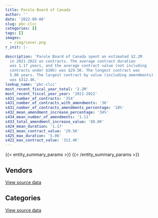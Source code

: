 ```yaml
---
title: Parole Board of Canada
author: ''
date: '2022-09-08'
slug: pbc-clcc
categories: []
tags: []
images:
  - /img/cover.png
r_init: |-
  
description: 'Parole Board of Canada spent an estimated $2.2M
  in 2021-2022 on contracts. The average contract duration
  was 1.17 years, and the average contract value (not including
  contracts under $10k) was $29.5K. The longest contract was
  5.06 years. The largest contract by value (including amendments)
  was $312.4K.'
lookup_name: 'pbc-clcc'
most_recent_fiscal_year_total: '2.2M'
most_recent_fiscal_year_year: '2021-2022'
s431_number_of_contracts: '354'
s431_number_of_contracts_with_amendments: '36'
s431_number_of_contracts_amendments_percentage: '10%'
s432_mean_amendment_increase_percentage: '34%'
s434_mean_number_of_amendments: '1.11'
s433_total_amendment_increase_value: '88.0K'
s424_mean_duration: '1.17'
s421_mean_contract_value: '29.5K'
s425_max_duration: '5.06'
s422_max_contract_value: '312.4K'
---
```


<script src="/rmarkdown-libs/htmlwidgets/htmlwidgets.js"></script>
<link href="/rmarkdown-libs/datatables-css/datatables-crosstalk.css" rel="stylesheet" />
<script src="/rmarkdown-libs/datatables-binding/datatables.js"></script>
<script src="/rmarkdown-libs/jquery/jquery-3.6.0.min.js"></script>
<link href="/rmarkdown-libs/dt-core-bootstrap/css/dataTables.bootstrap.min.css" rel="stylesheet" />
<link href="/rmarkdown-libs/dt-core-bootstrap/css/dataTables.bootstrap.extra.css" rel="stylesheet" />
<script src="/rmarkdown-libs/dt-core-bootstrap/js/jquery.dataTables.min.js"></script>
<script src="/rmarkdown-libs/dt-core-bootstrap/js/dataTables.bootstrap.min.js"></script>
<link href="/rmarkdown-libs/crosstalk/css/crosstalk.min.css" rel="stylesheet" />
<script src="/rmarkdown-libs/crosstalk/js/crosstalk.min.js"></script>
<script src="/rmarkdown-libs/htmlwidgets/htmlwidgets.js"></script>
<link href="/rmarkdown-libs/datatables-css/datatables-crosstalk.css" rel="stylesheet" />
<script src="/rmarkdown-libs/datatables-binding/datatables.js"></script>
<script src="/rmarkdown-libs/jquery/jquery-3.6.0.min.js"></script>
<link href="/rmarkdown-libs/dt-core-bootstrap/css/dataTables.bootstrap.min.css" rel="stylesheet" />
<link href="/rmarkdown-libs/dt-core-bootstrap/css/dataTables.bootstrap.extra.css" rel="stylesheet" />
<script src="/rmarkdown-libs/dt-core-bootstrap/js/jquery.dataTables.min.js"></script>
<script src="/rmarkdown-libs/dt-core-bootstrap/js/dataTables.bootstrap.min.js"></script>
<link href="/rmarkdown-libs/crosstalk/css/crosstalk.min.css" rel="stylesheet" />
<script src="/rmarkdown-libs/crosstalk/js/crosstalk.min.js"></script>

{{< entity_summary_params >}}
{{< /entity_summary_params >}}

## Vendors

<div id="htmlwidget-1" style="width:100%;height:auto;" class="datatables html-widget"></div>
<script type="application/json" data-for="htmlwidget-1">{"x":{"style":"bootstrap","filter":"none","vertical":false,"data":[["<a href=\"/vendors/advanced_business_interiors/\">Advanced Business Interiors<\/a>","<a href=\"/vendors/altis_human_resources/\">Altis Human Resources<\/a>","<a href=\"/vendors/ari_financial_services/\">ARI Financial Services<\/a>","<a href=\"/vendors/asokan_business_interiors/\">Asokan Business Interiors<\/a>","<a href=\"/vendors/avi_spl_canada/\">AVI SPL Canada<\/a>","<a href=\"/vendors/bell_canada/\">Bell Canada<\/a>","<a href=\"/vendors/canada_post/\">Canada Post<\/a>","<a href=\"/vendors/canadian_corps_of_commissionaires/\">Canadian Corps of Commissionaires<\/a>","<a href=\"/vendors/canon/\">Canon<\/a>","<a href=\"/vendors/cbci_telecom/\">CBCI Telecom<\/a>","<a href=\"/vendors/charron_human_resources/\">Charron Human Resources<\/a>","<a href=\"/vendors/dynabook_canada/\">Dynabook Canada<\/a>","<a href=\"/vendors/federal_express_canada/\">Federal Express Canada<\/a>","<a href=\"/vendors/fmc_professionals/\">FMC Professionals<\/a>","<a href=\"/vendors/ford_motor_company/\">Ford Motor Company<\/a>","<a href=\"/vendors/general_motors/\">General Motors<\/a>","<a href=\"/vendors/global_upholstery/\">Global Upholstery<\/a>","<a href=\"/vendors/goss_gilroy/\">Goss Gilroy<\/a>","<a href=\"/vendors/grand_toy/\">Grand Toy<\/a>","<a href=\"/vendors/graybridge_international_consulting/\">Graybridge International Consulting<\/a>","<a href=\"/vendors/haworth/\">Haworth<\/a>","<a href=\"/vendors/hypertec/\">Hypertec<\/a>","<a href=\"/vendors/iron_mountain/\">Iron Mountain<\/a>","<a href=\"/vendors/kia_canada/\">Kia Canada<\/a>","<a href=\"/vendors/language_research_development_group/\">Language Research Development Group<\/a>","<a href=\"/vendors/lumina_it/\">Lumina IT<\/a>","<a href=\"/vendors/nisha_techonologies/\">Nisha Techonologies<\/a>","<a href=\"/vendors/nissan_canada/\">Nissan Canada<\/a>","<a href=\"/vendors/northern_micro/\">Northern Micro<\/a>","<a href=\"/vendors/pitney_bowes/\">Pitney Bowes<\/a>","<a href=\"/vendors/purespirit_solutions/\">PureSpirIT Solutions<\/a>","<a href=\"/vendors/rhea/\">RHEA<\/a>","<a href=\"/vendors/sasktel/\">SaskTel<\/a>","<a href=\"/vendors/sharp_electronics/\">Sharp Electronics<\/a>","<a href=\"/vendors/telecom_computer_services/\">Telecom Computer Services<\/a>","<a href=\"/vendors/telus_canada/\">Telus Canada<\/a>","<a href=\"/vendors/toshiba_canada/\">Toshiba Canada<\/a>","<a href=\"/vendors/totem_offisource/\">Totem Offisource<\/a>","<a href=\"/vendors/tyco_integrated_fire_security/\">Tyco Integrated Fire Security<\/a>","<a href=\"/vendors/university_of_ottawa/\">University of Ottawa<\/a>","<a href=\"/vendors/west_wind_aviation/\">West Wind Aviation<\/a>","<a href=\"/vendors/xerox/\">Xerox<\/a>"],[24553.48,null,null,56515.37,37160.03,8358.9,null,149327.6,13001.08,null,null,null,null,null,null,null,23263.88,67290.6,21581.26,null,19604.32,null,52945.86,null,null,18362.5,null,27507.03,null,null,null,null,null,2665.5,null,null,15682.96,null,null,10396,null,58600.2],[50262.4,null,30366,24408.68,null,24943.82,39596.56,167844.1,null,null,210.51,105994,null,20622.5,128305.8,null,null,null,null,5453.81,null,null,38091.06,null,null,18362.5,148584.69,null,null,null,null,12712.5,null,null,null,null,null,23036.69,null,87819.14,75600,80650.22],[null,23052,16191,null,null,262013.92,14271.9,171044.01,null,null,17682.99,167658.1,3148.27,36442.5,94884.3,null,null,null,null,20629.62,null,null,43551.16,null,10169.5,null,null,null,26161.65,4933.74,null,29238.75,31500,null,234475.45,76020,null,null,10652.96,39870.86,15750,36731.52],[22645.99,64770.55,null,null,null,293166.67,20303.49,null,null,90504.46,null,null,9076.71,null,null,71634.15,14178.68,null,13295.58,null,null,18706.43,30470.43,38963.4,36336.46,null,176508.25,null,84854.53,23150.98,78785.41,null,31500,null,160272.37,75600,null,null,null,12430,null,32636.64]],"container":"<table class=\"table table-striped table-hover row-border order-column display\">\n  <thead>\n    <tr>\n      <th>Vendor<\/th>\n      <th>2018-2019<\/th>\n      <th>2019-2020<\/th>\n      <th>2020-2021<\/th>\n      <th>2021-2022<\/th>\n    <\/tr>\n  <\/thead>\n<\/table>","options":{"order":[[4,"desc"]],"pageLength":10,"autoWidth":true,"columnDefs":[{"targets":1,"render":"function(data, type, row, meta) {\n    return type !== 'display' ? data : DTWidget.formatCurrency(data, \"$\", 2, 3, \",\", \".\", true, null);\n  }"},{"targets":2,"render":"function(data, type, row, meta) {\n    return type !== 'display' ? data : DTWidget.formatCurrency(data, \"$\", 2, 3, \",\", \".\", true, null);\n  }"},{"targets":3,"render":"function(data, type, row, meta) {\n    return type !== 'display' ? data : DTWidget.formatCurrency(data, \"$\", 2, 3, \",\", \".\", true, null);\n  }"},{"targets":4,"render":"function(data, type, row, meta) {\n    return type !== 'display' ? data : DTWidget.formatCurrency(data, \"$\", 2, 3, \",\", \".\", true, null);\n  }"},{"width":"16%","targets":[1,2,3,4]},{"className":"dt-right","targets":[1,2,3,4]}],"orderClasses":false}},"evals":["options.columnDefs.0.render","options.columnDefs.1.render","options.columnDefs.2.render","options.columnDefs.3.render"],"jsHooks":[]}</script>
<p class="text-right">
<a href="https://github.com/GoC-Spending/contracts-data/tree/main/data/out/departments/pbc-clcc/summary_by_fiscal_year_by_vendor.csv" class="source-data-link btn btn-link">View source data</a>
</p>

## Categories

<div id="htmlwidget-2" style="width:100%;height:auto;" class="datatables html-widget"></div>
<script type="application/json" data-for="htmlwidget-2">{"x":{"style":"bootstrap","filter":"none","vertical":false,"data":[["<a href=\"/categories/facilities_and_construction/\">Facilities and construction<\/a>","<a href=\"/categories/office_management/\">Office management<\/a>","<a href=\"/categories/professional_services/\">Professional services<\/a>","<a href=\"/categories/information_technology/\">Information technology<\/a>","<a href=\"/categories/transportation_and_logistics/\">Transportation and logistics<\/a>","<a href=\"/categories/industrial_products_and_services/\">Industrial products and services<\/a>","<a href=\"/categories/travel/\">Travel<\/a>","<a href=\"/categories/security_and_protection/\">Security and protection<\/a>","<a href=\"/categories/human_capital/\">Human capital<\/a>"],[20342.4,379555.22,551792.36,193874.53,27507.03,null,1498.28,149327.6,46309.42],[10761.56,540198.43,353315.54,416911.45,210020.36,null,80585.17,167844.1,184844.42],[25245.55,294247.03,368116.7,852737.8,147408.85,55852.96,24958.46,171416.04,48643.69],[null,276240.93,493084.39,1112522.09,156492.84,16627.95,36832.67,3312.01,151207.02]],"container":"<table class=\"table table-striped table-hover row-border order-column display\">\n  <thead>\n    <tr>\n      <th>Category<\/th>\n      <th>2018-2019<\/th>\n      <th>2019-2020<\/th>\n      <th>2020-2021<\/th>\n      <th>2021-2022<\/th>\n    <\/tr>\n  <\/thead>\n<\/table>","options":{"order":[[4,"desc"]],"dom":"t","pageLength":30,"autoWidth":true,"columnDefs":[{"targets":1,"render":"function(data, type, row, meta) {\n    return type !== 'display' ? data : DTWidget.formatCurrency(data, \"$\", 2, 3, \",\", \".\", true, null);\n  }"},{"targets":2,"render":"function(data, type, row, meta) {\n    return type !== 'display' ? data : DTWidget.formatCurrency(data, \"$\", 2, 3, \",\", \".\", true, null);\n  }"},{"targets":3,"render":"function(data, type, row, meta) {\n    return type !== 'display' ? data : DTWidget.formatCurrency(data, \"$\", 2, 3, \",\", \".\", true, null);\n  }"},{"targets":4,"render":"function(data, type, row, meta) {\n    return type !== 'display' ? data : DTWidget.formatCurrency(data, \"$\", 2, 3, \",\", \".\", true, null);\n  }"},{"width":"16%","targets":[1,2,3,4]},{"className":"dt-right","targets":[1,2,3,4]}],"orderClasses":false,"lengthMenu":[10,25,30,50,100]}},"evals":["options.columnDefs.0.render","options.columnDefs.1.render","options.columnDefs.2.render","options.columnDefs.3.render"],"jsHooks":[]}</script>
<p class="text-right">
<a href="https://github.com/GoC-Spending/contracts-data/tree/main/data/out/departments/pbc-clcc/summary_by_fiscal_year_by_category.csv" class="source-data-link btn btn-link">View source data</a>
</p>
